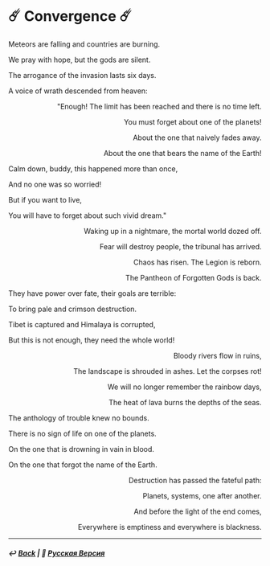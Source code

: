 # ☄️ Сonvergence ☄️
<p align="left">Meteors are falling and countries are burning.</p>
  
<p align="left">We pray with hope, but the gods are silent.</p>
  
<p align="left">The arrogance of the invasion lasts six days.</p>
  
<p align="left">A voice of wrath descended from heaven:</p>

<p align="right">"Enough! The limit has been reached and there is no time left.</p>
  
<p align="right">You must forget about one of the planets!</p>

<p align="right">About the one that naively fades away.</p>

<p align="right">About the one that bears the name of the Earth!</p>

<p align="left">Calm down, buddy, this happened more than once,</p>
  
<p align="left">And no one was so worried!</p>

<p align="left">But if you want to live,</p>

<p align="left">You will have to forget about such vivid dream."</p>

<p align="right">Waking up in a nightmare, the mortal world dozed off.</p>
  
<p align="right">Fear will destroy people, the tribunal has arrived.</p>

<p align="right">Chaos has risen. The Legion is reborn.</p>

<p align="right">The Pantheon of Forgotten Gods is back.</p>

<p align="left">They have power over fate, their goals are terrible:</p>
  
<p align="left">To bring pale and crimson destruction. </p>

<p align="left">Tibet is captured and Himalaya is corrupted,</p>

<p align="left">But this is not enough, they need the whole world!</p>

<p align="right">Bloody rivers flow in ruins,</p>

<p align="right">The landscape is shrouded in ashes. Let the corpses rot!</p>

<p align="right">We will no longer remember the rainbow days,</p>

<p align="right">The heat of lava burns the depths of the seas.</p>

<p align="left">The anthology of trouble knew no bounds.</p>
  
<p align="left">There is no sign of life on one of the planets.</p>

<p align="left">On the one that is drowning in vain in blood.</p>

<p align="left">On the one that forgot the name of the Earth.</p>

<p align="right">Destruction has passed the fateful path:</p>
  
<p align="right">Planets, systems, one after another.</p>

<p align="right">And before the light of the end comes,</p>

<p align="right">Everywhere is emptiness and everywhere is blackness.</p>

***

##### ↩️ [Back](index.md) | 🌻 [Русская Версия](convergence-2.md)
